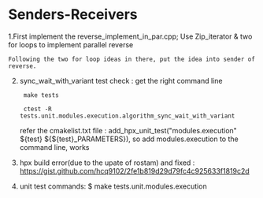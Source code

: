 # Senders-Receivers
1.First implement the reverse_implement_in_par.cpp; Use Zip_iterator & two for loops to implement parallel reverse 

    Following the two for loop ideas in there, put the idea into sender of reverse.



2. sync_wait_with_variant test check : get the right command line

        make tests
        
        ctest -R tests.unit.modules.execution.algorithm_sync_wait_with_variant
        
    refer the cmakelist.txt file :
        add_hpx_unit_test("modules.execution" ${test} ${${test}_PARAMETERS}), so add modules.execution to the command line, works
        
 3. hpx build error(due to the upate of rostam) and fixed : https://gist.github.com/hcq9102/2fe1b819d29d79fc4c925633f1819c2d
 
 
 4. unit test commands:
            $ make tests.unit.modules.execution
            
    

